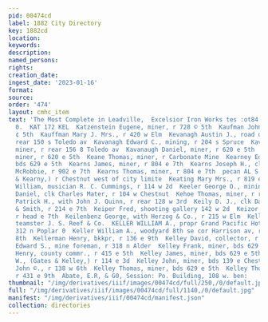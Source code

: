 ```yaml
---
pid: 00474cd
label: 1882 City Directory
key: 1882cd
location: 
keywords: 
description: 
named_persons: 
rights: 
creation_date: 
ingest_date: '2023-01-16'
format: 
source: 
order: '474'
layout: cmhc_item
text: 'The Most Complete in Leadville,  Excelsior Iron Works tes :ot84 Wotin er, veer?
  0.  KAT 172 KEL  Katzenstein Eugene, miner, r 728 © 5th  Kaufman John, lab, r 322
  ¢ 5th  Kauffman Mary J. Mrs., r 420 w Elm  Kevanagh Austin J., road overseer, r
  rear 150 s Toledo av  Kavanagh Edward C., mining, r 204 s Spruce  Kavanagh Frank,
  miner, r rear 156 8 Toledo av  Kavanaugh Daniel, miner, r 620 e 5th  Kavanaugh John,
  miner, r 620 e 5th  Keane Thomas, miner, r Carbonate Mine  Kearney Edward, miner,
  bds 629 e 5th  Kearns James, miner, r 804 e 7th  Kearns Joseph H., clk J. J. M.
  McRobbie, r 902 e 7th  Kearns Thomas, miner, r 804 e 7th  pecan AL S., (Brunton
  & Kearny,) r Chestnut west of city limite  Keating Mary Mrs., r 819 e 5th  Keating
  William, musician R. C. Cummings, r 114 w 2d  Keeler George O., mining, 107 e 4th  Kees
  Daniel, clk Charles Mater, r 104 w Chestnut  Kehoe Thomas, miner, r rear 403 e 5th  Keily
  Patrick H., with John J. Quinn, r rear 128 w 3rd  Keily D. J., clk Daniels, Fisher
  & Smith, r 214 e 7th  Keiper Fred, shooting gallery 142 w 2d  Keizor Walter, miner,
  r head e 7th  Keilenbenz George, with Herzog & Co., r 215 w Elm  Keller Emmet B.,
  teamster J. S. Reef & Co.  KELLER WILLIAM A., propr Grand Pacific Hotel 202 e 34,r
  312 n Poplar 0  Keller William A., woodyard 8th se cor Harrison av, r rear 120 e
  8th  Kellerman Henry, bkkpr, r 136 e 9th  Kelley David, collector, r 415 e 5th  Keliey
  Edward S., mine foreman, r 318 n Alder  Kelley Frank, miner, bds 629 e 5th  Kelley
  Henry, county commr., r 415 e 5th  Kelley James, miner, bds 629 e 5th  Kelley James
  W., (Gates & Kelley,) r 114 e 3d  Kelley John, miner, bds 139 e Chestnut  Kelley
  John ©., r 138 w 6th  Kelley Thomas, miner, bds 629 e 5th  Kelley Thomas P., conductor,
  r 431 e 9th  Abate, E.R, & G0, Session: Po. Building, 108 w. ben:       '
thumbnail: "/img/derivatives/iiif/images/00474cd/full/250,/0/default.jpg"
full: "/img/derivatives/iiif/images/00474cd/full/1140,/0/default.jpg"
manifest: "/img/derivatives/iiif/00474cd/manifest.json"
collection: directories
---
```


